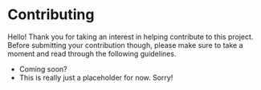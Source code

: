 # Contributing

Hello! Thank you for taking an interest in helping contribute to this project. Before submitting your contribution though, please make sure to take a moment and read through the following guidelines.

 - Coming soon?
 - This is really just a placeholder for now. Sorry!